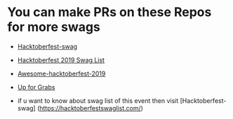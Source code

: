# You can make PRs on these Repos for more swags 

* [Hacktoberfest-swag](https://github.com/benbarth/hacktoberfest-swag)

* [Hacktoberfest 2019 Swag List](https://github.com/crweiner/hacktoberfest-swag-list/blob/master/README.md)

* [Awesome-hacktoberfest-2019](https://github.com/OtacilioN/awesome-hacktoberfest-2019)

* [Up for Grabs](https://up-for-grabs.net/#/)
* if u want to know about swag list of this event then visit [Hacktoberfest-swag] (https://hacktoberfestswaglist.com/)
